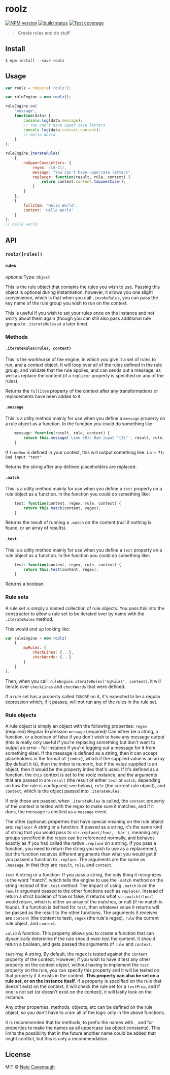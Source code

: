 # roolz
[![NPM version][npm-image]][npm-url]
[![build status][travis-image]][travis-url]
[![Test coverage][coveralls-image]][coveralls-url]

> Create rules and do stuff


## Install

```
$ npm install --save roolz
```


## Usage

```js
var roolz = require('roolz');

var ruleEngine = new roolz();

ruleEngine.on(
	'message',
	function(data) {
		console.log(data.message);
		// You can't have upper case letters
		console.log(data.context.content);
		// Hello World
	}
);

ruleEngine.iterateRules(
	{
		noUpperCaseLetters: {
			regex: /[A-Z]/,
			message: "You can't have uppercase letters",
			replacer: function(result, rule, context) {
				return context.content.toLowerCase();
			}
		}
	},
	{
		fullItem: 'Hello World',
		content: 'Hello World'
	}
);
// hello world
```



## API

### `roolz([rules])`

#### rules

*optional*
Type: `Object`

This is the rule object that contains the rules you wish to use.
Passing this object is optional during instantiation, however, it allows you one slight convenience, which is that when you call `.invokeRules`, you can pass the key name of the rule group you wish to run on the context.

This is useful if you wish to set your rules once on the instance and not worry about them again (though you can still also pass additional rule groups to `.iterateRules` at a later time).

### Methods

#### `.iterateRules(rules, context)`

This is the workhorse of the engine, in which you give it a set of rules to run, and a context object.
It will loop over all of the rules defined in the rule group, and validate that the rule applies, and can sends out a message, as well as replace the content (if a `replacer` property is specified on any of the rules).

Returns the `fullItem` property of the context after any transformations or replacements have been added to it.

#### `.message`
This is a utilty method mainly for use when you define a `message` property on a rule object as a function.
In the function you could do something like:

```js
	message: function(result, rule, context) {
		return this.message('Line {0}: Bad input "{1}"', result, rule, context);
	}
```

If `lineNum` is defined in your context, this will output something like:
`Line 71: Bad input "test"`

Returns the string after any defined placeholders are replaced.

#### `.match`
This is a utilty method mainly for use when you define a `test` property on a rule object as a function.
In the function you could do something like:

```js
	test: function(content, regex, rule, context) {
		return this.match(content, regex);
	}
```

Returns the result of running a `.match` on the content (null if nothing is found, or an array of results).

#### `.test`
This is a utilty method mainly for use when you define a `test` property on a rule object as a function.
In the function you could do something like:

```js
	test: function(content, regex, rule, context) {
		return this.test(content, regex);
	}
```

Returns a boolean.

### Rule sets

A rule set is simply a named collection of rule objects. You pass this into the constructor to allow a rule set to be iterated over by name with the `.iterateRules` method.

This would end up looking like:
```js
var ruleEngine = new roolz(
	{
		myRules: {
			checkLines: {...},
			checkWords: {...}
		}
	}
);
```

Then, when you call: `ruleEngine.iterateRules('myRules', context)`, it will iterate over `checkLines` and `checkWords` that were defined.

If a rule set has a property called `IGNORE` on it, it's expected to be a regular expression which, if it passes, will not run any of the rules in the rule set.

### Rule objects
A rule object is simply an object with the following properties:
`regex` (required) Regular Expression
`message` (required) Can either be a string, a function, or a boolean of false if you don't wish to have any message output (this is really only useful if you're replacing something but don't want to output an error - for instance if you're logging out a message for it from something else).
If the message is defined as a string, then it can accept placeholders in the format of `{index}`, which if the supplied value is an array (by default it is), then the index is numeric, but if the value supplied is an object, then it would be the property index that's used.
If it's defined as a function, the `this` context is set to the roolz instance, and the arguments that are passed in are `result` (the result of either `test` or `match`, depending on how the rule is configured; see below), `rule` (the current rule object), and `context`, which is the object passed into `.iterateRules`.

If only those are passed, when `.iterateRules` is called, the `content` property of the context is tested with the regex to make sure it matches, and if it does, the message is emitted as a `message` event.

The other (optional) properties that have special meaning on the rule object are:
`replacer` A string or a function. If passed as a string, it's the same kind of string that you would pass to `str.replace(/foo/, 'bar')`, meaning any groups specified in the regex can be referenced normally, and behaves exactly as if you had called the native `.replace` on a string.
If you pass a function, you need to return the string you wish to use as a replacement, but the function receives different arguments than what you would get if you passed a function to `.replace`.
The arguments are the same as `.message`, in that they are `result`, `rule`, and `context`.

`test` A string or a function. If you pass a string, the only thing it recognizes is the word "match", which tells the engine to use the `.match` method on the string instead of the `.test` method. The impact of using `.match` is on the `result` argument passed to the other functions such as `replacer`. Instead of return a strict boolean of true or false, it returns what `str.match(/foo/)` would return, which is either an array of the matches, or null (if no match is found).
If a function is defined for `test`, then whatever value it returns will be passed as the result to the other functions.
The arguments it receives are `content` (the content to test), `regex` (the rule's regex), `rule` the current rule object, and `context`.

`valid` A function. This property allows you to create a function that can dynamically determine if the rule should even test the content. It should return a boolean, and gets passed the arguments of `rule` and `context`.

`testProp` A string. By default, the regex is tested against the `content` property of the context. However, if you wish to have it test any other property on the context object, without having to implement the `test` property on the rule, you can specify this property and it will be tested on that property if it exists in the context.
**This property can also be set on a rule set, or on the instance itself**. If a property is specified on the rule that doesn't exist on the context, it will check the rule set for a `testProp`, and if one is not set (or doesn't exist on the context), it will lastly look on the instance.

Any other properties, methods, objects, etc can be defined on the rule object, so you don't have to cram all of the logic only in the above functions.

It is recommended that for methods, to prefix the names with `_` and for properties to make the names as all uppercase (as object constants). This limits the possibility that in the future another name could be added that might conflict, but this is only a recommendation.

## License

MIT © [Nate Cavanaugh](http://alterform.com)

[npm-image]: https://img.shields.io/npm/v/roolz.svg?style=flat-square
[npm-url]: https://npmjs.org/package/roolz
[travis-image]: https://img.shields.io/travis/natecavanaugh/roolz/master.svg?style=flat-square
[travis-url]: https://travis-ci.org/natecavanaugh/roolz
[coveralls-image]: https://img.shields.io/coveralls/natecavanaugh/roolz/master.svg?style=flat-square
[coveralls-url]: https://coveralls.io/r/natecavanaugh/roolz?branch=master